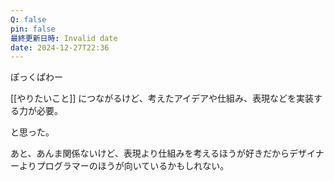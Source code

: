 ```yaml
---
Q: false
pin: false
最終更新日時: Invalid date
date: 2024-12-27T22:36
---
```

ぽっくぱわー

  

[[やりたいこと]] につながるけど、考えたアイデアや仕組み、表現などを実装する力が必要。

と思った。

  

あと、あんま関係ないけど、表現より仕組みを考えるほうが好きだからデザイナーよりプログラマーのほうが向いているかもしれない。